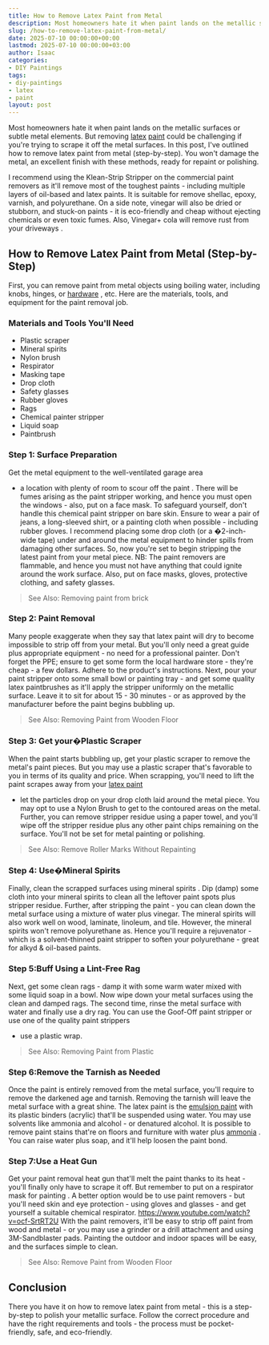 ```yaml
---
title: How to Remove Latex Paint from Metal
description: Most homeowners hate it when paint lands on the metallic surfaces or subtle metal elements. But removing latex paint could be challenging if you're trying to...
slug: /how-to-remove-latex-paint-from-metal/
date: 2025-07-10 00:00:00+00:00
lastmod: 2025-07-10 00:00:00+03:00
author: Isaac
categories:
- DIY Paintings
tags:
- diy-paintings
- latex
- paint
layout: post
---
```

Most homeowners hate it when paint lands on the metallic surfaces or subtle metal elements. But removing [latex](https://pestpolicy.com/how-to-remove-latex-paint-from-concrete/) [paint](https://pestpolicy.com/what-is-latex-paint-used-for/) could be challenging if you're trying to scrape it off the metal surfaces.
In this post, I've outlined how to remove latex paint from metal (step-by-step). You won't damage the metal, an excellent finish with these methods, ready for repaint or polishing.

I recommend using the Klean-Strip Stripper on the commercial paint removers as it'll remove most of the toughest paints - including multiple layers of oil-based and latex paints. It is suitable for remove shellac, epoxy, varnish, and polyurethane.
On a side note,
vinegar
will also be dried or stubborn, and stuck-on paints - it is eco-friendly and cheap without ejecting chemicals or even toxic fumes. Also, Vinegar+ cola will
remove rust from your driveways
.
## How to Remove Latex Paint from Metal (Step-by-Step)
First, you can remove paint from metal objects using boiling water, including knobs, hinges, or
[hardware](https://thecraftsmanblog.com/how-to-restore-old-hardware/)
, etc. Here are the materials, tools, and equipment for the paint removal job.
### Materials and Tools You'll Need
- Plastic scraper
- Mineral spirits
- Nylon brush
- Respirator
- Masking tape
- Drop cloth
- Safety glasses
- Rubber gloves
- Rags
- Chemical painter stripper
- Liquid soap
- Paintbrush
### Step 1: Surface Preparation
Get the metal equipment to the
well-ventilated garage area
- a location with plenty of room to
scour off the paint
. There will be fumes arising as the paint stripper working, and hence you must open the windows - also, put on a face mask.
To safeguard yourself, don't handle this chemical paint stripper on bare skin. Ensure to wear a pair of jeans, a long-sleeved shirt, or a painting cloth when possible - including rubber gloves.
I recommend placing some drop cloth (or a �2-inch-wide tape) under and around the metal equipment to hinder spills from damaging other surfaces. So, now you're set to begin stripping the latest paint from your metal piece.
NB: The paint removers are flammable, and hence you must not have anything that could ignite around the work surface. Also, put on face masks, gloves, protective clothing, and safety glasses.
> See Also:
> Removing paint from brick
### Step 2: Paint Removal
Many people exaggerate when they say that latex paint will dry to become impossible to strip off from your metal. But you'll only need a great guide plus appropriate equipment - no need for a professional painter.
Don't forget the PPE; ensure to get some form the local hardware store - they're cheap - a few dollars. Adhere to the product's instructions.
Next, pour your paint stripper onto some small bowl or painting tray - and get some
quality latex paintbrushes
as it'll apply the stripper uniformly on the metallic surface.
Leave it to sit for about 15 - 30 minutes - or as approved by the manufacturer before the paint begins bubbling up.
> See Also:
> Removing Paint from Wooden Floor
### Step 3: Get your�Plastic Scraper
When the paint starts bubbling up, get your plastic scraper to remove the metal's paint pieces. But you may use a plastic scraper that's favorable to you in terms of its quality and price.
When scrapping, you'll need to lift the paint scrapes away from your
[latex paint](https://pestpolicy.com/what-is-latex-paint-used-for/)
- let the particles drop on your drop cloth laid around the metal piece. You may opt to use a Nylon Brush to get to the contoured areas on the metal.
Further, you can remove stripper residue using a paper towel, and you'll wipe off the stripper residue plus any other paint chips remaining on the surface. You'll not be set for metal painting or polishing.
> See Also:
> Remove Roller Marks Without Repainting
### Step 4: Use�Mineral Spirits
Finally, clean the scrapped surfaces
using mineral spirits
. Dip (damp) some cloth into your mineral spirits to clean all the leftover paint spots plus stripper residue.
Further, after stripping the paint - you can clean down the metal surface using a mixture of water plus vinegar. The mineral spirits will also work well on wood, laminate, linoleum, and tile.
However, the mineral spirits won't remove polyurethane as. Hence you'll require a rejuvenator - which is a solvent-thinned paint stripper to soften your polyurethane - great for alkyd & oil-based paints.
### Step 5:Buff Using a Lint-Free Rag
Next, get some clean rags - damp it with some warm water mixed with some liquid soap in a bowl. Now wipe down your metal surfaces using the clean and damped rags.
The second time, rinse the metal surface with water and finally use a dry rag. You can use the Goof-Off paint stripper or use one of the
quality paint strippers
- use a plastic wrap.
> See Also:
> Removing Paint from Plastic
### Step 6:Remove the Tarnish as Needed
Once the paint is entirely removed from the metal surface, you'll require to remove the darkened age and tarnish. Removing the tarnish will leave the metal surface with a great shine.
The latex paint is the
[emulsion paint](https://www.hunker.com/13411566/how-to-use-emulsion-paint)
with its plastic binders (acrylic) that'll be suspended using water. You may use solvents like ammonia and alcohol - or denatured alcohol.
It is possible to remove paint stains that're on floors and furniture with water plus
[ammonia](http://www.washingtonpost.com/lifestyle/home-garden/how-to-remove-spattered-paint-from-floors/2011/11/21/gIQAlaIUCO_story.html)
. You can raise water plus soap, and it'll help loosen the paint bond.
### Step 7:Use a Heat Gun
Get your
paint removal
heat gun
that'll melt the paint thanks to its heat - you'll finally only have to scrape it off. But remember to put on a
respirator mask for painting
.
A better option would be to use paint removers - but you'll need skin and eye protection - using gloves and glasses - and get yourself a suitable chemical respirator.
https://www.youtube.com/watch?v=ocf-SrtRT2U
With the paint removers, it'll be easy to strip off paint from wood and metal - or you may use a grinder or a drill attachment and using 3M-Sandblaster pads. Painting the outdoor and indoor spaces will be easy, and the surfaces simple to clean.
> See Also:
> Remove Paint from Wooden Floor
## Conclusion
There you have it on how to remove latex paint from metal - this is a step-by-step to polish your metallic surface.
Follow the correct procedure and have the right requirements and tools - the process must be pocket-friendly, safe, and eco-friendly.